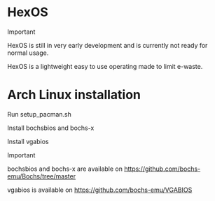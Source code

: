 # HexOS

>[!IMPORTANT]
>HexOS is still in very early development and is currently not ready for normal usage.

HexOS is a lightweight easy to use operating made to limit e-waste.

# Arch Linux installation

Run setup_pacman.sh

Install bochsbios and bochs-x

Install vgabios
>[!IMPORTANT]
>bochsbios and bochs-x are available on https://github.com/bochs-emu/Bochs/tree/master
>
>vgabios is available on https://github.com/bochs-emu/VGABIOS
